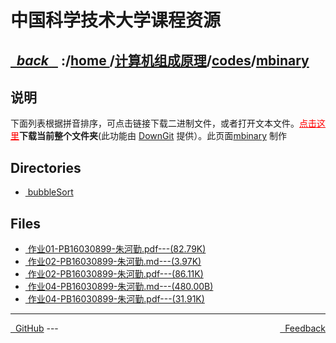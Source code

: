 
<!--
<head>
    <meta http-equiv="content-type" content="text/html; charset=utf-8">
    <title> 中国科学技术大学课程资源</title>
</head>
-->
# 中国科学技术大学课程资源

<div>
  <h2>
    <a href="../index.html">&nbsp;&nbsp;<i class="fa fa-level-up">back </i>&nbsp;&nbsp;</a>
    :/<a href="../../../index.html">home <i class="fa fa-home"></i></a>/<a href="../../index.html">计算机组成原理</a>/<a href="../index.html">codes</a>/<a href="index.html">mbinary</a>
  </h2>
</div>

## 说明
下面列表根据拼音排序，可点击链接下载二进制文件，或者打开文本文件。<a href="http://downgit.zhoudaxiaa.com/#/home?url=https://github.com/USTC-Resource/USTC-Course/tree/master/计算机组成原理/codes/mbinary" style="color:red" target="_black">点击这里</a>**下载当前整个文件夹**(此功能由 [DownGit](http://downgit.zhoudaxiaa.com) 提供）。此页面[mbinary](https://mbinary.xyz) 制作

## Directories
<ul><li><a href="bubbleSort/index.html"><i class="fa fa-folder"></i>&nbsp;bubbleSort</a></li></ul>

## Files
<ul><li><a href="https://raw.githubusercontent.com/USTC-Resource/USTC-Course/master/计算机组成原理/codes/mbinary/作业01-PB16030899-朱河勤.pdf"><i class="fa fa-file-pdf-o"></i>&nbsp;作业01-PB16030899-朱河勤.pdf---(82.79K)</a></li>
<li><a href="https://raw.githubusercontent.com/USTC-Resource/USTC-Course/master/计算机组成原理/codes/mbinary/作业02-PB16030899-朱河勤.md"><i class="fa fa-pencil-square-o"></i>&nbsp;作业02-PB16030899-朱河勤.md---(3.97K)</a></li>
<li><a href="https://raw.githubusercontent.com/USTC-Resource/USTC-Course/master/计算机组成原理/codes/mbinary/作业02-PB16030899-朱河勤.pdf"><i class="fa fa-file-pdf-o"></i>&nbsp;作业02-PB16030899-朱河勤.pdf---(86.11K)</a></li>
<li><a href="https://raw.githubusercontent.com/USTC-Resource/USTC-Course/master/计算机组成原理/codes/mbinary/作业04-PB16030899-朱河勤.md"><i class="fa fa-pencil-square-o"></i>&nbsp;作业04-PB16030899-朱河勤.md---(480.00B)</a></li>
<li><a href="https://raw.githubusercontent.com/USTC-Resource/USTC-Course/master/计算机组成原理/codes/mbinary/作业04-PB16030899-朱河勤.pdf"><i class="fa fa-file-pdf-o"></i>&nbsp;作业04-PB16030899-朱河勤.pdf---(31.91K)</a></li></ul>

---
<div style="text-decration:underline;display:inline">
  <a href="https://github.com/USTC-Resource/USTC-Course.git" target="_blank" rel="external"><i class="fa fa-github"></i>&nbsp; GitHub</a>
  <a href="mailto:&#122;huheqin1@gmail?subject=反馈与建议" style="float:right" target="_blank" rel="external"><i class="fa fa-envelope"></i>&nbsp; Feedback</a>
</div>
---


